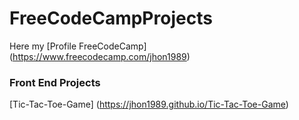 # FreeCodeCampProjects
Here my [Profile FreeCodeCamp] (https://www.freecodecamp.com/jhon1989)

### Front End  Projects 
 [Tic-Tac-Toe-Game] (https://jhon1989.github.io/Tic-Tac-Toe-Game)



